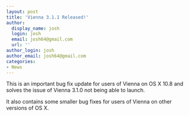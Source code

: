 ```yaml
---
layout: post
title: 'Vienna 3.1.1 Released!'
author:
  display_name: josh
  login: josh
  email: josh64@gmail.com
  url: ''
author_login: josh
author_email: josh64@gmail.com
categories:
- News
---
```

This is an important bug fix update for users of Vienna on OS X 10.8 and solves the issue of Vienna 3.1.0 not being able to launch.

It also contains some smaller bug fixes for users of Vienna on other versions of OS X.
